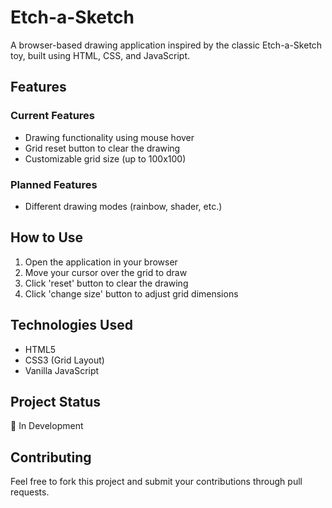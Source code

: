 # Etch-a-Sketch

A browser-based drawing application inspired by the classic Etch-a-Sketch toy, built using HTML, CSS, and JavaScript.

## Features

### Current Features
- Drawing functionality using mouse hover
- Grid reset button to clear the drawing
- Customizable grid size (up to 100x100)

### Planned Features
- Different drawing modes (rainbow, shader, etc.)

## How to Use
1. Open the application in your browser
2. Move your cursor over the grid to draw
3. Click 'reset' button to clear the drawing
4. Click 'change size' button to adjust grid dimensions

## Technologies Used
- HTML5
- CSS3 (Grid Layout)
- Vanilla JavaScript

## Project Status
🚧 In Development

## Contributing
Feel free to fork this project and submit your contributions through pull requests.